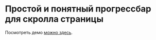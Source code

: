 # Простой и понятный прогрессбар для скролла страницы

Посмотреть демо [можно здесь](https://gsvart.github.io/scroll-progressbar/).
